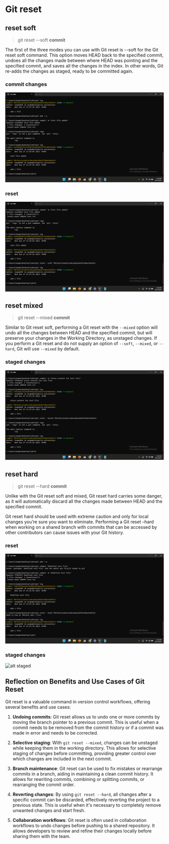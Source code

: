 # Git reset

  

## reset soft
> git reset --soft **commit**

The first of the three modes you can use with Git reset is --soft for the Git reset soft command. This option moves HEAD back to the specified commit, undoes all the changes made between where HEAD was pointing and the specified commit, and saves all the changes in the index. In other words, Git re-adds the changes as staged, ready to be committed again.
### commit changes
![alt commit](https://github.com/Usama050/Lab3/blob/main/Screenshot%20(1).png)

### reset
![alt reset](https://github.com/Usama050/Lab3/blob/main/Screenshot%20(2).png)

## reset mixed
> git reset --mixed **commit**

Similar to Git reset soft, performing a Git reset with the `--mixed` option will undo all the changes between HEAD and the specified commit, but will preserve your changes in the Working Directory, as unstaged changes. If you perform a Git reset and do not supply an option of `--soft`, `--mixed`, or `--hard`, Git will use `--mixed` by default.


### staged changes
![alt staged](https://github.com/Usama050/Lab3/blob/main/Screenshot%20(5).png)

## reset hard
> git reset --hard **commit**

Unlike with the Git reset soft and mixed, Git reset hard carries some danger, as it will automatically discard all the changes made between HEAD and the specified commit.

Git reset hard should be used with extreme caution and only for local changes you’re sure you want to eliminate. Performing a Git reset –hard when working on a shared branch with commits that can be accessed by other contributors can cause issues with your Git history.

### reset
![alt reset](https://github.com/Usama050/Lab3/blob/main/Screenshot%20(4).png)

### staged changes
![alt staged](./images/sc-hard-staged.png)

## Reflection on Benefits and Use Cases of Git Reset

Git reset is a valuable command in version control workflows, offering several benefits and use cases:

1. **Undoing commits**: Git reset allows us to undo one or more commits by moving the branch pointer to a previous commit. This is useful when a commit needs to be removed from the commit history or if a commit was made in error and needs to be corrected.

2. **Selective staging**: With `git reset --mixed`, changes can be unstaged while keeping them in the working directory. This allows for selective staging of changes before committing, providing greater control over which changes are included in the next commit.

3. **Branch maintenance**: Git reset can be used to fix mistakes or rearrange commits in a branch, aiding in maintaining a clean commit history. It allows for rewriting commits, combining or splitting commits, or rearranging the commit order.

4. **Reverting changes**: By using `git reset --hard`, all changes after a specific commit can be discarded, effectively reverting the project to a previous state. This is useful when it's necessary to completely remove unwanted changes and start fresh.

5. **Collaboration workflows**: Git reset is often used in collaboration workflows to undo changes before pushing to a shared repository. It allows developers to review and refine their changes locally before sharing them with the team.
